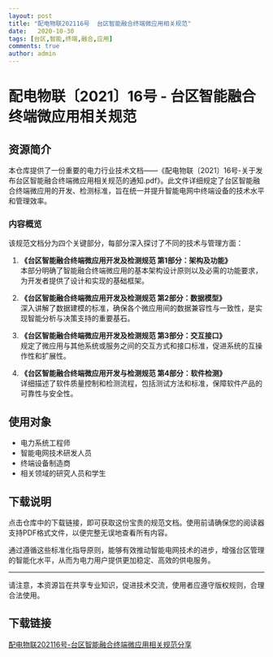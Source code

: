 ```yaml
---
layout: post
title: "配电物联202116号  台区智能融合终端微应用相关规范"
date:   2020-10-30
tags: [台区,智能,终端,融合,应用]
comments: true
author: admin
---
```

# 配电物联〔2021〕16号 - 台区智能融合终端微应用相关规范

## 资源简介

本仓库提供了一份重要的电力行业技术文档——《配电物联〔2021〕16号-关于发布台区智能融合终端微应用相关规范的通知.pdf》。此文件详细规定了台区智能融合终端微应用的开发、检测标准，旨在统一并提升智能电网中终端设备的技术水平和管理效率。

### 内容概览

该规范文档分为四个关键部分，每部分深入探讨了不同的技术与管理方面：

1. **《台区智能融合终端微应用开发及检测规范 第1部分：架构及功能》**  
   本部分明确了智能融合终端微应用的基本架构设计原则以及必需的功能要求，为开发者提供了设计和实现的基础框架。

2. **《台区智能融合终端微应用开发及检测规范 第2部分：数据模型》**  
   深入讲解了数据建模的标准，确保各个微应用间的数据兼容性与一致性，是实现智能分析与决策支持的重要基石。

3. **《台区智能融合终端微应用开发及检测规范 第3部分：交互接口》**  
   规定了微应用与其他系统或服务之间的交互方式和接口标准，促进系统的互操作性和扩展性。

4. **《台区智能融合终端微应用开发与检测规范 第4部分：软件检测》**  
   详细描述了软件质量控制和检测流程，包括测试方法和标准，保障软件产品的可靠性与安全性。

## 使用对象

- 电力系统工程师
- 智能电网技术研发人员
- 终端设备制造商
- 相关领域的研究人员和学生

## 下载说明

点击仓库中的下载链接，即可获取这份宝贵的规范文档。使用前请确保您的阅读器支持PDF格式文件，以便完整无误地查看所有内容。

通过遵循这些标准化指导原则，能够有效推动智能电网技术的进步，增强台区管理的智能化水平，从而为电力用户提供更加稳定、高效的供电服务。

---

请注意，本资源旨在共享专业知识，促进技术交流，使用者应遵守版权规则，合理合法使用。

## 下载链接

[配电物联202116号-台区智能融合终端微应用相关规范分享](https://pan.quark.cn/s/262cf62385ae)
